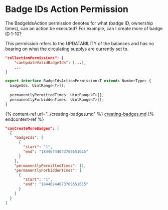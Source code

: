 # Badge IDs Action Permission

The BadgeIdsAction permission denotes for what (badge ID, ownership times), can an action be executed? For example, can I create more of badge ID 1-10?

This permission refers to the UPDATABILITY of the balances and has no bearing on what the circulating supplys are currently set to.

```json
"collectionPermissions": {
    "canUpdateValidBadgeIds": [...],
    ...
}
```

```typescript
export interface BadgeIdsActionPermission<T extends NumberType> {
  badgeIds: UintRange<T>[];
  
  permanentlyPermittedTimes: UintRange<T>[];
  permanentlyForbiddenTimes: UintRange<T>[];
}
```

{% content-ref url="../creating-badges.md" %}
[creating-badges.md](../creating-badges.md)
{% endcontent-ref %}

```json
"canCreateMoreBadges": [
  {
    "badgeIds": [
      {
        "start": "1",
        "end": "18446744073709551615"
      }
    ],
    "permanentlyPermittedTimes": [],
    "permanentlyForbiddenTimes": [
      {
        "start": "1",
        "end": "18446744073709551615"
      }
    ]
  }
]
```
